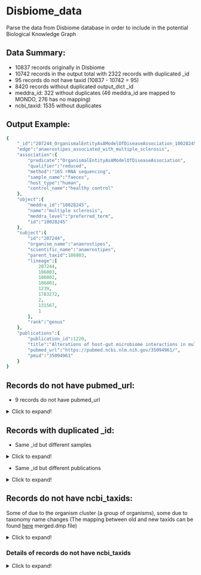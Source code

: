 # Disbiome_data
Parse the data from Disbiome database in order to include in the potential Biological Knowledge Graph

## Data Summary:
- 10837 records originally in Disbiome
- 10742 records in the output total with 2322 records with duplicated _id
- 95 records do not have taxid (10837 - 10742 = 95)
- 8420 records without duplicated output_dict _id
- meddra_id: 322 without duplicates (46 meddra_id are mapped to MONDO, 276 has no mapping)
- ncbi_taxid: 1535 without duplicates


## Output Example:
```ruby
{
    "_id":"207244_OrganismalEntityAsAModelOfDiseaseAssociation_10028245",
    "edge":"anaerostipes_associated_with_multiple_sclerosis",
    "association":{
        "predicate":"OrganismalEntityAsAModelOfDiseaseAssociation",
        "qualifier":"reduced",
        "method":"16S rRNA sequencing",
        "sample_name":"faeces",
        "host_type":"human",
        "control_name":"healthy control"
    },
    "object":{
        "meddra_id":"10028245",
        "name":"multiple sclerosis",
        "meddra_level":"preferred_term",
        "id":"10028245"
    },
    "subject":{
        "id":"207244",
        "organism_name":"anaerostipes",
        "scientific_name":"anaerostipes",
        "parent_taxid":186803,
        "lineage":[
            207244,
            186803,
            186802,
            186801,
            1239,
            1783272,
            2,
            131567,
            1
        ],
        "rank":"genus"
    },
    "publications":{
        "publication_id":1220,
        "title":"Alterations of host-gut microbiome interactions in multiple sclerosis",
        "pubmed_url":"https://pubmed.ncbi.nlm.nih.gov/35094961/",
        "pmid":"35094961"
    }
}
```

## Records do not have pubmed_url:
- 9 records do not have pubmed_url

<details>
<summary>Click to expand!</summary>
  
1. No pubmed_url: publication_id: 58, Alterations of the subgingival microbiota in pediatric Crohn's Disease studied longitudinally in discovery and validation cohorts..
2. No pubmed_url: publication_id: 188, Increased archaea species and changes with therapy in gut microbiome of multiple sclerosis subjects..
3. No pubmed_url: publication_id: 217, The oral microflora in obesity and type-2 diabetes.
4. No pubmed_url: publication_id: 554, The nasopharyngeal microbiota in patients with viral respiratory tract infections is enriched in bacterial pathogens.
5. No pubmed_url: publication_id: 650, Dandruff is associated with disequilibrium in the proportion of the major bacterial and fungal populations colonizing the scalp.
6. No pubmed_url: publication_id: 942, The sinonasal mycobiota in chronic rhinosinusitis and control patients.
7. No pubmed_url: publication_id: 1021, Change of the duodenal mucosa-associated microbiota is related to intestinal metaplasia.
8. No pubmed_url: publication_id: 1044, Cytokine levels and salivary microbiome play a potential role in oral lichen planus diagnosis.
9. No pubmed_url: publication_id: 1213, Intestinal microbiota composition in patients with amyotrophic lateral sclerosis: establishment of bacterial and archaeal communities analyses.

</details>

## Records with duplicated _id:

- Same _id but different samples

<details>
  <summary>Click to expand!</summary>
  
{```'_id': '189330_OrganismalEntityAsAModelOfDiseaseAssociation_10061536'```, 'edge': "dorea_associated_with_parkinson's_disease", 'association': {'predicate': 'OrganismalEntityAsAModelOfDiseaseAssociation', 'qualifier': 'reduced', 'method': 'RNA gene amplicon sequencing', ```'sample': 'faeces'```, 'host_type': 'human', 'control_name': 'healthy control'}, 'object': {'meddra_id': '10061536', 'name': "parkinson's disease", 'meddra_level': 'preferred_term', 'id': '10061536'}, 'subject': {'id': '189330', 'organism_name': 'dorea'}, 'publications': {'publication_id': 44, 'title': "Colonic bacterial composition in Parkinson's Disease", 'pubmed_url': 'https://www.ncbi.nlm.nih.gov/pubmed/26179554', 'pmid': '26179554'}}

{```'_id': '189330_OrganismalEntityAsAModelOfDiseaseAssociation_10061536'```, 'edge': "dorea_associated_with_parkinson's_disease", 'association': {'predicate': 'OrganismalEntityAsAModelOfDiseaseAssociation', 'qualifier': 'reduced', 'method': 'RNA gene amplicon sequencing', ```'sample': 'tissue biopsie'```, 'host_type': 'human', 'control_name': 'healthy control'}, 'object': {'meddra_id': '10061536', 'name': "parkinson's disease", 'meddra_level': 'preferred_term', 'id': '10061536'}, 'subject': {'id': '189330', 'organism_name': 'dorea'}, 'publications': {'publication_id': 44, 'title': "Colonic bacterial composition in Parkinson's Disease", 'pubmed_url': 'https://www.ncbi.nlm.nih.gov/pubmed/26179554', 'pmid': '26179554'}}

</details>


- Same _id but different publications

<details>
  <summary>Click to expand!</summary>
  
{```'_id': '543_OrganismalEntityAsAModelOfDiseaseAssociation_10019641'```, 'edge': 'enterobacteriaceae_associated_with_cirrhosis', 'association': {'predicate': 'OrganismalEntityAsAModelOfDiseaseAssociation', 'qualifier': 'elevated', 'method': '16S rRNA sequencing', 'sample': 'faeces', 'host_type': 'human', 'control_name': 'healthy control'}, 'object': {'meddra_id': '10019641', 'name': 'cirrhosis', 'meddra_level': 'preferred_term', 'id': '10019641'}, 'subject': {'id': '543', 'organism_name': 'enterobacteriaceae'}, 'publications': {```'publication_id': 50```, 'title': 'Altered profile of human gut microbiome is associated with cirrhosis and its complications', 'pubmed_url': 'https://www.ncbi.nlm.nih.gov/pubmed/24374295', 'pmid': '24374295'}}

{```'_id': '543_OrganismalEntityAsAModelOfDiseaseAssociation_10019641'```, 'edge': 'enterobacteriaceae_associated_with_cirrhosis', 'association': {'predicate': 'OrganismalEntityAsAModelOfDiseaseAssociation', 'qualifier': 'elevated', 'method': '16S rRNA sequencing', 'sample': 'faeces', 'host_type': 'human', 'control_name': 'healthy control'}, 'object': {'meddra_id': '10019641', 'name': 'cirrhosis', 'meddra_level': 'preferred_term', 'id': '10019641'}, 'subject': {'id': '543', 'organism_name': 'enterobacteriaceae'}, 'publications': {```'publication_id': 51```, 'title': 'Characterization of fecal microbial communities in patients with liver cirrhosis', 'pubmed_url': 'https://www.ncbi.nlm.nih.gov/pubmed/21574172', 'pmid': '21574172'}}

</details>

## Records do not have ncbi_taxids:
Some of due to the organism cluster (a group of organisms), some due to taxonomy name changes (The mapping between old and new taxids can be found [here](https://ftp.ncbi.nlm.nih.gov/pub/taxonomy/) merged.dmp file)

<details>
  <summary>Click to expand!</summary>

merged.dmp file: <br>

```Merged nodes file fields:```

	old_tax_id                              -- id of nodes which has been merged
	new_tax_id                              -- id of nodes which is result of merging

</details>

### Details of records do not have ncbi_taxids
<details>
  <summary>Click to expand!</summary>


Disbiome Experiment Data: <br>

```[{"experiment_id": "organism_name"}]```
 
```
[{'3': 'Clostridia cluster I'}, {'416': 'Clostridiales XIV'}, {'486': 'TM7'}, {'756': 'Clostridium cluster IV'}, {'764': 'Mitis group streptococci'}, {'781': 'Bacteroides-Prevotella group'}, {'937': 'Clostridium cluster XIVa'}, {'1232': 'TM7'}, {'1335': 'Clostridia cluster I'}, {'1336': 'Clostridium cluster IV'}, {'1337': 'Clostridium cluster XIVa'}, {'1339': 'Clostridium cluster XVIII'}, {'1364': 'TM7'}, {'1482': 'Gemellales'}, {'1638': 'Clostridium cluster IV'}, {'2012': 'anaerobacter'}, {'2080': 'Clostridium cluster IV'}, {'2084': 'Bacteriodes-Prevotella'}, {'2278': 'Mitis group streptococci'}, {'2397': 'Bacteroides-Prevotella group'}, {'2410': 'Clostridium coccoides group'}, {'2411': 'Clostridium leptum subgroup'}, {'2412': 'Bacteroides fragilis group'}, {'2457': 'Clostridium coccoides group'}, {'2632': 'anaerobacter'}, {'2708': 'Clostridiales XIV'}, {'2719': 'Clostridium coccoides group'}, {'2825': 'Clostridium coccoides group'}, {'2960': 'Clostridium coccoides group'}, {'2964': 'Clostridium coccoides group'}, {'3047': 'anaerobacter'}, {'3053': 'Clostridium coccoides group'}, {'3060': 'Clostridium cluster IV'}, {'3063': 'Clostridium cluster IV'}, {'3065': 'Clostridium cluster XIVa'}, {'3068': 'Clostridium cluster XIVa'}, {'3287': 'Clostridium cluster IV'}, {'3290': 'Clostridium cluster XVIII'}, {'3822': 'Clostridium cluster IV'}, {'3823': 'Clostridium cluster XIVa'}, {'3935': 'Clostridium cluster XIVa'}, {'3952': 'Clostridium cluster IV'}, {'4017': 'Clostridium cluster IV'}, {'4018': 'Clostridium cluster XIVa'}, {'4142': 'Clostridium cluster IV'}, {'4184': 'Clostridium cluster IV'}, {'4200': 'TM7'}, {'4215': 'Clostridium cluster IV'}, {'4216': 'Clostridium cluster XIVa'}, {'4347': 'Clostridium cluster XIVa'}, {'4702': 'TM7'}, {'4889': 'TM7'}, {'4890': 'SR1'}, {'5018': 'Clostridium cluster XIVa'}, {'5020': 'Clostridium cluster XIVa'}, {'5461': 'TM7'}, {'5496': 'Clostridium cluster XIVa'}, {'5499': 'Clostridium cluster IV'}, {'5593': 'Clostridium cluster XIVb'}, {'5597': 'Clostridium cluster IV'}, {'6109': 'Clostridium cluster XVIII'}, {'6220': 'TM7'}, {'6339': 'Clostridium cluster IV'}, {'6679': 'Candidatus'}, {'7427': 'SR1'}, {'7429': 'TM7'}, {'7451': 'Clostridium III'}, {'7461': 'Gp21'}, {'7462': 'Gp7'}, {'7677': 'Clostridium cluster IV'}, {'7683': 'Clostridium cluster XIVb'}, {'8014': 'Clostridium cluster XIVa'}, {'8020': 'Clostridium cluster IV'}, {'8289': 'Clostridium cluster XVIII'}, {'8363': 'Clostridium cluster IV'}, {'8557': 'Clostridium cluster IV'}, {'8647': 'TM7'}, {'8675': 'TM7'}, {'8861': 'Clostridium cluster XIVa'}, {'8990': 'Clostridium III'}, {'8994': 'Clostridium cluster XVIII'}, {'9051': 'TM7'}, {'9071': 'TM7'}, {'9269': 'TM7'}, {'9355': 'Clostridium cluster XIVa'}, {'9516': 'Clostridium cluster XIVa'}, {'9628': 'anaerobacter'}, {'9689': 'TM7'}, {'9959': 'Clostridium coccoides group'}, {'9960': 'Bacteroides fragilis group'}, {'10442': 'Clostridium cluster IV'}, {'10577': 'Clostridium cluster IV'}, {'10593': 'Clostridium cluster XVIII'}, {'10602': 'Clostridium cluster XVIII'}, {'11448': 'Absiella innocuum'}]
```

</details>
